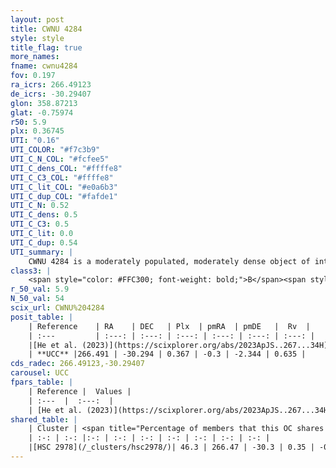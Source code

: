 ```yaml
---
layout: post
title: CWNU 4284
style: style
title_flag: true
more_names: 
fname: cwnu4284
fov: 0.197
ra_icrs: 266.49123
de_icrs: -30.29407
glon: 358.87213
glat: -0.75974
r50: 5.9
plx: 0.36745
UTI: "0.16"
UTI_COLOR: "#f7c3b9"
UTI_C_N_COL: "#fcfee5"
UTI_C_dens_COL: "#ffffe8"
UTI_C_C3_COL: "#ffffe8"
UTI_C_lit_COL: "#e0a6b3"
UTI_C_dup_COL: "#fafde1"
UTI_C_N: 0.52
UTI_C_dens: 0.5
UTI_C_C3: 0.5
UTI_C_lit: 0.0
UTI_C_dup: 0.54
UTI_summary: |
    CWNU 4284 is a moderately populated, moderately dense object of intermediate C3 quality. It was recently reported in the literature.<br><br>This is likely a unique object, which shares a moderate percentage of members with at least one previously reported entry.
class3: |
    <span style="color: #FFC300; font-weight: bold;">B</span><span style="color: #FFC300; font-weight: bold;">B</span>
r_50_val: 5.9
N_50_val: 54
scix_url: CWNU%204284
posit_table: |
    | Reference    | RA    | DEC   | Plx  | pmRA  | pmDE   |  Rv  |
    | :---         | :---: | :---: | :---: | :---: | :---: | :---: |
    |[He et al. (2023)](https://scixplorer.org/abs/2023ApJS..267...34H) | 266.47 | -30.291 | 0.367 | -0.303 | -2.341 | -26.37 |
    | **UCC** |266.491 | -30.294 | 0.367 | -0.3 | -2.344 | 0.635 | 
cds_radec: 266.49123,-30.29407
carousel: UCC
fpars_table: |
    | Reference |  Values |
    | :---  |  :---:  |
    | [He et al. (2023)](https://scixplorer.org/abs/2023ApJS..267...34H) | `A0=4.85, m-M=11.9, logA=7.2` |
shared_table: |
    | Cluster | <span title="Percentage of members that this OC shares with the ones listed">%</span>   | RA   | DEC   | Plx   | pmRA  | pmDE  | Rv | UTI |
    | :-: | :-: |:-: | :-: | :-: | :-: | :-: | :-: | :-: |
    |[HSC 2978](/_clusters/hsc2978/)| 46.3 | 266.47 | -30.3 | 0.35 | -0.3 | -2.34 | -12.87 |0.4 |
---
```

